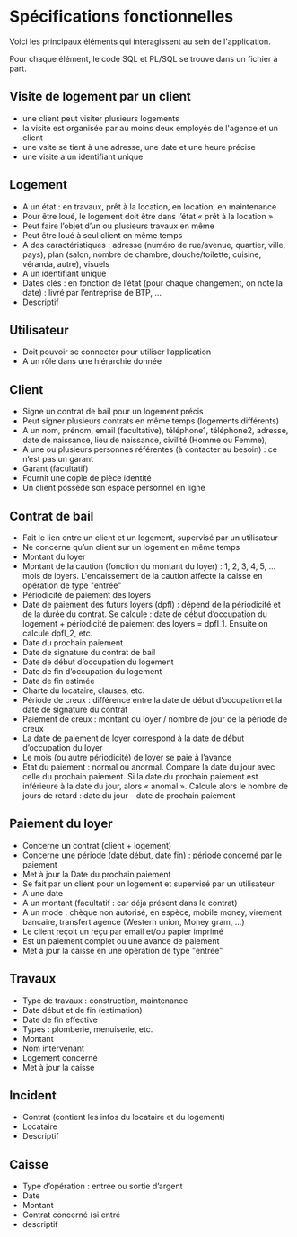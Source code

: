 # Spécifications fonctionnelles

Voici les principaux éléments qui interagissent au sein de l'application.

Pour chaque élément, le code SQL et PL/SQL se trouve dans un fichier à part.

## Visite de logement par un client
- une client peut visiter plusieurs logements
- la visite est organisée par au moins deux employés de l'agence et un client
- une vsite se tient à une adresse, une date et une heure précise
- une visite a un identifiant unique

## Logement	
-	A un état : en travaux, prêt à la location, en location, en maintenance
-	Pour être loué, le logement doit être dans l’état « prêt à la location »
-	Peut faire l’objet d’un ou plusieurs travaux en même
-	Peut être loué à seul client en même temps
-	A des caractéristiques : adresse (numéro de rue/avenue, quartier, ville, pays), plan (salon, nombre de chambre, douche/toilette, cuisine, véranda, autre), visuels
-	A un identifiant unique
-	Dates clés : en fonction de l’état (pour chaque changement, on note la date) : livré par l’entreprise de BTP, …
-	Descriptif

## Utilisateur	
-	Doit pouvoir se connecter pour utiliser l’application
-	A un rôle dans une hiérarchie donnée

## Client	
-	Signe un contrat de bail pour un logement précis
-	Peut signer plusieurs contrats en même temps (logements différents)
-	A un nom, prénom, email (facultative), téléphone1, téléphone2, adresse, date de naissance, lieu de naissance, civilité (Homme ou Femme), 
-	A une ou plusieurs personnes référentes (à contacter au besoin) : ce n’est pas un garant
-	Garant (facultatif)
-	Fournit une copie de pièce identité
-	Un client possède son espace personnel en ligne

## Contrat de bail	
-	Fait le lien entre un client et un logement, supervisé par un utilisateur
-	Ne concerne qu’un client sur un logement en même temps
-	Montant du loyer
-	Montant de la caution (fonction du montant du loyer) : 1, 2, 3, 4, 5, … mois de loyers. L'encaissement de la caution affecte la caisse en opération de type "entrée"
-	Périodicité de paiement des loyers
-	Date de paiement des futurs loyers (dpfl) : dépend de la périodicité et de la durée du contrat. Se calcule : date de début d’occupation du logement + périodicité de paiement des loyers = dpfl_1. Ensuite on calcule dpfl_2, etc.
-	Date du prochain paiement
-	Date de signature du contrat de bail
-	Date de début d’occupation du logement
-	Date de fin d’occupation du logement
-	Date de fin estimée
-	Charte du locataire, clauses, etc.
-	Période de creux : différence entre la date de début d’occupation et la date de signature du contrat
-	Paiement de creux : montant du loyer / nombre de jour de la période de creux
-	La date de paiement de loyer correspond à la date de début d’occupation du loyer
-	Le mois (ou autre périodicité) de loyer se paie à l’avance
-	Etat du paiement : normal ou anormal. Compare la date du jour avec celle du prochain paiement. Si la date du prochain paiement est inférieure à la date du jour, alors « anomal ». Calcule alors le nombre de jours de retard : date du jour – date de prochain paiement

## Paiement du loyer
-	Concerne un contrat (client + logement)
-	Concerne une période (date début, date fin) : période concerné par le paiement
-	Met à jour la Date du prochain paiement
-	Se fait par un client pour un logement et supervisé par un utilisateur
-	A une date
-	A un montant (facultatif : car déjà présent dans le contrat)
-	A un mode : chèque non autorisé, en espèce, mobile money, virement bancaire, transfert agence (Western union, Money gram, …)
-	Le client reçoit un reçu par email et/ou papier imprimé
-	Est un paiement complet ou une avance de paiement
-	Met à jour la caisse en une opération de type "entrée"

## Travaux	
-	Type de travaux : construction, maintenance
-	Date début et de fin (estimation)
-	Date de fin effective
-	Types : plomberie, menuiserie, etc.
-	Montant
-	Nom intervenant
-	Logement concerné
-	Met à jour la caisse

## Incident	
-	Contrat (contient les infos du locataire et du logement)
-	Locataire
-	Descriptif

<!-- Liste des impayés -->

## Caisse 	
-	Type d’opération : entrée ou sortie d’argent
-	Date
-	Montant
-	Contrat concerné (si entré
-	descriptif

<!-- Généralités :
-	Chaque document édité contient la date du jour de l’édition
-	Tenir à jour une liste de client en défaut de paiement. Un code tourne chaque nuit : parcourir tous les contrats et alimenter la base de données (table) des client en défaut de paiement. Date du prochain paiement…
- Le changement du montant de loyer, de périodicité de paiement font l'objet d'un nouveau contrat.
-->

